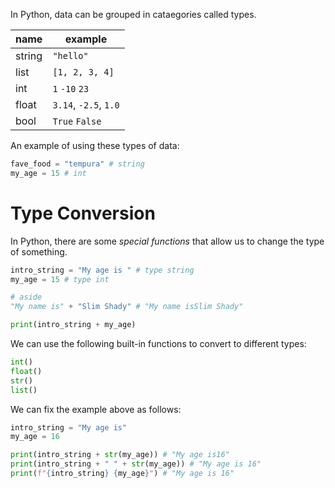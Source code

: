 In Python, data can be grouped in cataegories called types.

| name | example |
| --- | --- |
| string | `"hello"` |
| list | `[1, 2, 3, 4]` |
| int | `1` `-10` `23` |
| float | `3.14`, `-2.5`, `1.0` |
| bool | `True` `False` |

An example of using these types of data:

```python
fave_food = "tempura" # string
my_age = 15 # int
```

# Type Conversion

In Python, there are some *special functions* that allow us to change the 
type of something.

```python
intro_string = "My age is " # type string
my_age = 15 # type int

# aside
"My name is" + "Slim Shady" # "My name isSlim Shady"

print(intro_string + my_age)
```

We can use the following built-in functions to convert to different types:

```python
int()
float()
str()
list()
```

We can fix the example above as follows:

```python
intro_string = "My age is"
my_age = 16

print(intro_string + str(my_age)) # "My age is16"
print(intro_string + " " + str(my_age)) # "My age is 16"
print(f"{intro_string} {my_age}") # "My age is 16"
```

